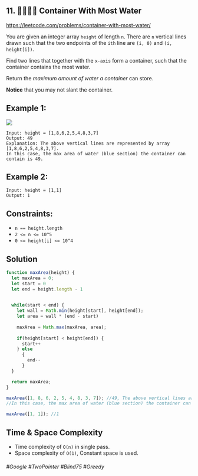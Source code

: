 ## 11. 🔎👩🏽‍🦯 Container With Most Water
https://leetcode.com/problems/container-with-most-water/

You are given an integer array `height` of length `n`. There are `n` vertical lines drawn such that the two endpoints of the `ith` line are `(i, 0)` and `(i, height[i])`.

Find two lines that together with the `x-axis` form a container, such that the container contains the most water.

Return the <i>maximum amount of water a container</i> can store.

<b>Notice</b> that you may not slant the container.
## Example 1:
![](https://s3-lc-upload.s3.amazonaws.com/uploads/2018/07/17/question_11.jpg)
````
Input: height = [1,8,6,2,5,4,8,3,7]
Output: 49
Explanation: The above vertical lines are represented by array [1,8,6,2,5,4,8,3,7]. 
In this case, the max area of water (blue section) the container can contain is 49.
````
## Example 2:
````
Input: height = [1,1]
Output: 1
````

## Constraints:

- `n == height.length`
- `2 <= n <= 10^5`
- `0 <= height[i] <= 10^4`

## Solution 
````js
function maxArea(height) {
  let maxArea = 0;
  let start = 0
  let end = height.length - 1

  
  while(start < end) {
    let wall = Math.min(height[start], height[end]);
    let area = wall * (end - start)
    
    maxArea = Math.max(maxArea, area);
    
    if(height[start] < height[end]) {
      start++
    } else 
      {
        end--
      }
  }

  return maxArea;
}

maxArea([1, 8, 6, 2, 5, 4, 8, 3, 7]); //49, The above vertical lines are represented by array [1,8,6,2,5,4,8,3,7]. 
//In this case, the max area of water (blue section) the container can contain is 49.

maxArea([1, 1]); //1
````
## Time & Space Complexity
- Time complexity of `O(n)` in single pass.
- Space complexity of `O(1)`, Constant space is used.


###### #Google #TwoPointer #Blind75 #Greedy
